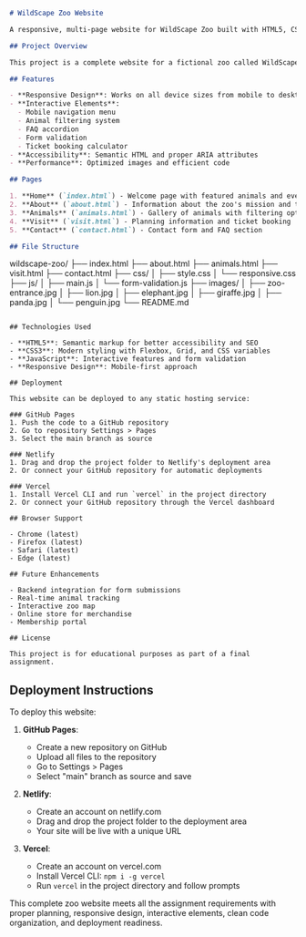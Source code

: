 ```markdown
# WildScape Zoo Website

A responsive, multi-page website for WildScape Zoo built with HTML5, CSS3, and JavaScript.

## Project Overview

This project is a complete website for a fictional zoo called WildScape Zoo. The website features multiple pages with information about the zoo, its animals, visiting information, and contact details.

## Features

- **Responsive Design**: Works on all device sizes from mobile to desktop
- **Interactive Elements**: 
  - Mobile navigation menu
  - Animal filtering system
  - FAQ accordion
  - Form validation
  - Ticket booking calculator
- **Accessibility**: Semantic HTML and proper ARIA attributes
- **Performance**: Optimized images and efficient code

## Pages

1. **Home** (`index.html`) - Welcome page with featured animals and events
2. **About** (`about.html`) - Information about the zoo's mission and team
3. **Animals** (`animals.html`) - Gallery of animals with filtering options
4. **Visit** (`visit.html`) - Planning information and ticket booking
5. **Contact** (`contact.html`) - Contact form and FAQ section

## File Structure

```
wildscape-zoo/
├── index.html
├── about.html
├── animals.html
├── visit.html
├── contact.html
├── css/
│   ├── style.css
│   └── responsive.css
├── js/
│   ├── main.js
│   └── form-validation.js
├── images/
│   ├── zoo-entrance.jpg
│   ├── lion.jpg
│   ├── elephant.jpg
│   ├── giraffe.jpg
│   ├── panda.jpg
│   └── penguin.jpg
└── README.md
```

## Technologies Used

- **HTML5**: Semantic markup for better accessibility and SEO
- **CSS3**: Modern styling with Flexbox, Grid, and CSS variables
- **JavaScript**: Interactive features and form validation
- **Responsive Design**: Mobile-first approach

## Deployment

This website can be deployed to any static hosting service:

### GitHub Pages
1. Push the code to a GitHub repository
2. Go to repository Settings > Pages
3. Select the main branch as source

### Netlify
1. Drag and drop the project folder to Netlify's deployment area
2. Or connect your GitHub repository for automatic deployments

### Vercel
1. Install Vercel CLI and run `vercel` in the project directory
2. Or connect your GitHub repository through the Vercel dashboard

## Browser Support

- Chrome (latest)
- Firefox (latest)
- Safari (latest)
- Edge (latest)

## Future Enhancements

- Backend integration for form submissions
- Real-time animal tracking
- Interactive zoo map
- Online store for merchandise
- Membership portal

## License

This project is for educational purposes as part of a final assignment.
```

## Deployment Instructions

To deploy this website:

1. **GitHub Pages**:
   - Create a new repository on GitHub
   - Upload all files to the repository
   - Go to Settings > Pages
   - Select "main" branch as source and save

2. **Netlify**:
   - Create an account on netlify.com
   - Drag and drop the project folder to the deployment area
   - Your site will be live with a unique URL

3. **Vercel**:
   - Create an account on vercel.com
   - Install Vercel CLI: `npm i -g vercel`
   - Run `vercel` in the project directory and follow prompts

This complete zoo website meets all the assignment requirements with proper planning, responsive design, interactive elements, clean code organization, and deployment readiness.